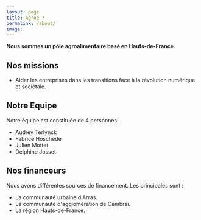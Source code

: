 ```yaml
---
layout: page
title: Agroé ?
permalink: /about/
image:
---
```


**Nous sommes un pôle agroalimentaire basé en Hauts-de-France.**

## Nos missions

- Aider les entreprises dans les transitions face à la révolution numérique et sociétale.

## Notre Equipe

Notre équipe est constituée de 4 personnes:
- Audrey Terlynck
- Fabrice Hoschédé
- Julien Mottet
- Delphine Josset

## Nos financeurs

Nous avons différentes sources de financement. Les principales sont :
- La communauté urbaine d'Arras.
- La communauté d'agglomération de Cambrai.
- La région Hauts-de-France.





